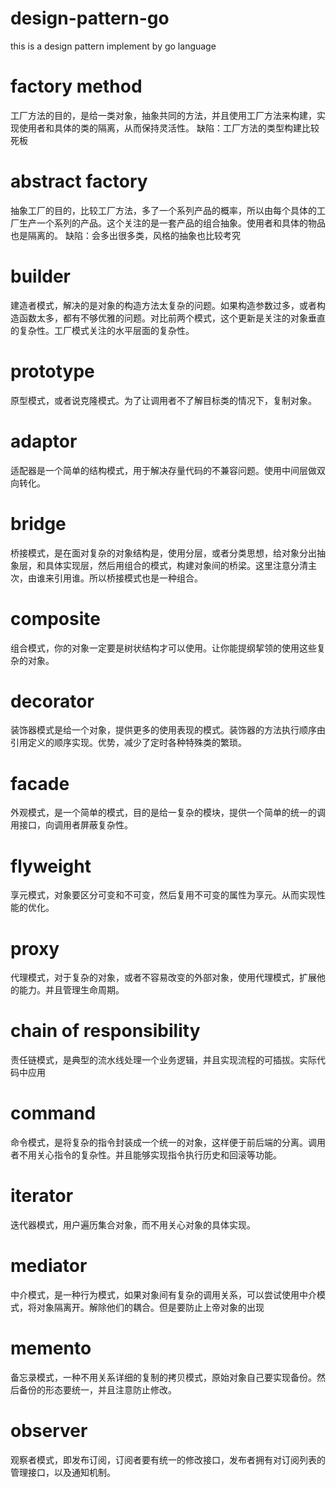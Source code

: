 # design-pattern-go
this is a design pattern implement by go language

# factory method
工厂方法的目的，是给一类对象，抽象共同的方法，并且使用工厂方法来构建，实现使用者和具体的类的隔离，从而保持灵活性。
缺陷：工厂方法的类型构建比较死板

# abstract factory
抽象工厂的目的，比较工厂方法，多了一个系列产品的概率，所以由每个具体的工厂生产一个系列的产品。这个关注的是一套产品的组合抽象。使用者和具体的物品也是隔离的。
缺陷：会多出很多类，风格的抽象也比较考究


# builder
建造者模式，解决的是对象的构造方法太复杂的问题。如果构造参数过多，或者构造函数太多，都有不够优雅的问题。对比前两个模式，这个更新是关注的对象垂直的复杂性。工厂模式关注的水平层面的复杂性。


# prototype
原型模式，或者说克隆模式。为了让调用者不了解目标类的情况下，复制对象。


# adaptor
适配器是一个简单的结构模式，用于解决存量代码的不兼容问题。使用中间层做双向转化。

# bridge
桥接模式，是在面对复杂的对象结构是，使用分层，或者分类思想，给对象分出抽象层，和具体实现层，然后用组合的模式，构建对象间的桥梁。这里注意分清主次，由谁来引用谁。所以桥接模式也是一种组合。

# composite
组合模式，你的对象一定要是树状结构才可以使用。让你能提纲挈领的使用这些复杂的对象。

# decorator
装饰器模式是给一个对象，提供更多的使用表现的模式。装饰器的方法执行顺序由引用定义的顺序实现。优势，减少了定时各种特殊类的繁琐。

# facade
外观模式，是一个简单的模式，目的是给一复杂的模块，提供一个简单的统一的调用接口，向调用者屏蔽复杂性。

# flyweight
享元模式，对象要区分可变和不可变，然后复用不可变的属性为享元。从而实现性能的优化。

# proxy
代理模式，对于复杂的对象，或者不容易改变的外部对象，使用代理模式，扩展他的能力。并且管理生命周期。

# chain of responsibility
责任链模式，是典型的流水线处理一个业务逻辑，并且实现流程的可插拔。实际代码中应用

# command
命令模式，是将复杂的指令封装成一个统一的对象，这样便于前后端的分离。调用者不用关心指令的复杂性。并且能够实现指令执行历史和回滚等功能。

# iterator
迭代器模式，用户遍历集合对象，而不用关心对象的具体实现。

# mediator
中介模式，是一种行为模式，如果对象间有复杂的调用关系，可以尝试使用中介模式，将对象隔离开。解除他们的耦合。但是要防止上帝对象的出现

# memento
备忘录模式，一种不用关系详细的复制的拷贝模式，原始对象自己要实现备份。然后备份的形态要统一，并且注意防止修改。

# observer
观察者模式，即发布订阅，订阅者要有统一的修改接口，发布者拥有对订阅列表的管理接口，以及通知机制。